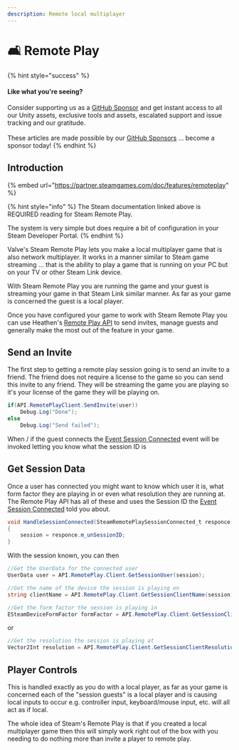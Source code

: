 ```yaml
---
description: Remote local multiplayer
---
```


# 🛋 Remote Play

{% hint style="success" %}
#### Like what you're seeing?

Consider supporting us as a [GitHub Sponsor](../become-a-sponsor/) and get instant access to all our Unity assets, exclusive tools and assets, escalated support and issue tracking and our gratitude.\
\
These articles are made possible by our [GitHub Sponsors](https://github.com/sponsors/heathen-engineering) ... become a sponsor today!
{% endhint %}

## Introduction

{% embed url="https://partner.steamgames.com/doc/features/remoteplay" %}

{% hint style="info" %}
The Steam documentation linked above is REQUIRED reading for Steam Remote Play.&#x20;

The system is very simple but does require a bit of configuration in your Steam Developer Portal.
{% endhint %}

Valve's Steam Remote Play lets you make a local multiplayer game that is also network multiplayer. It works in a manner similar to Steam game streaming ... that is the ability to play a game that is running on your PC but on your TV or other Steam Link device.

With Steam Remote Play you are running the game and your guest is streaming your game in that Steam Link similar manner. As far as your game is concerned the guest is a local player.

Once you have configured your game to work with Steam Remote Play you can use Heathen's [Remote Play API](../heathens-steamworks-complete/unity/api/remoteplay.client.md) to send invites, manage guests and generally make the most out of the feature in your game.

## Send an Invite

The first step to getting a remote play session going is to send an invite to a friend. The friend does not require a license to the game so you can send this invite to any friend. They will be streaming the game you are playing so it's your license of the game they will be playing on.

```csharp
if(API.RemotePlayClient.SendInvite(user))
    Debug.Log("Done");
else
    Debug.Log("Send failed");
```

When / if the guest connects the [Event Session Connected](../heathens-steamworks-complete/unity/api/remoteplay.client.md#session-connected) event will be invoked letting you know what the session ID is

## Get Session Data

Once a user has connected you might want to know which user it is, what form factor they are playing in or even what resolution they are running at. The Remote Play API has all of these and uses the Session ID the [Event Session Connected](../heathens-steamworks-complete/unity/api/remoteplay.client.md#session-connected) told you about.

```csharp
void HandleSessionConnected(SteamRemotePlaySessionConnected_t responce)
{
    session = responce.m_unSessionID;
}
```

With the session known, you can then

```csharp
//Get the UserData for the connected user
UserData user = API.RemotePlay.Client.GetSessionUser(session);
```

```csharp
//Get the name of the device the session is playing on
string clientName = API.RemotePlay.Client.GetSessionClientName(session);
```

```csharp
//Get the form factor the session is playing in
ESteamDeviceFormFactor formFactor = API.RemotePlay.Client.GetSessionClientFormFactor(session);
```

or

```csharp
//Get the resolution the session is playing at
Vector2Int resolution = API.RemotePlay.Client.GetSessionClientResolution(session);
```

## Player Controls

This is handled exactly as you do with a local player, as far as your game is concerned each of the "session guests" is a local player and is causing local inputs to occur e.g. controller input, keyboard/mouse input, etc. will all act as if local.

The whole idea of Steam's Remote Play is that if you created a local multiplayer game then this will simply work right out of the box with you needing to do nothing more than invite a player to remote play.
